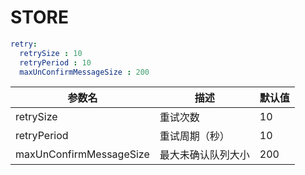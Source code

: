 # STORE
```yaml
retry:
  retrySize : 10
  retryPeriod : 10
  maxUnConfirmMessageSize : 200
```
<div class="table-2">

| 参数名      | 描述        | 默认值 |
|----------|-----------|-----|
| retrySize    | 重试次数      | 10  |
| retryPeriod | 重试周期（秒）   | 10  |
| maxUnConfirmMessageSize | 最大未确认队列大小 | 200 |

</div>